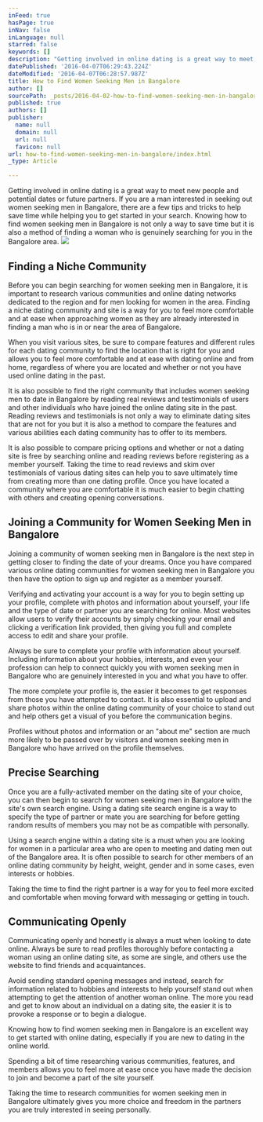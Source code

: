 ```yaml
---
inFeed: true
hasPage: true
inNav: false
inLanguage: null
starred: false
keywords: []
description: "Getting involved in online dating is a great way to meet new people and potential dates or future partners. If you are a man interested in seeking out women seeking men in Bangalore, there are a few tips and tricks to help save time while helping you to get started in your search. Knowing how to find women seeking men in Bangalore is not only a way to save time but it is also a method of finding a woman who is genuinely searching for you in the Bangalore area.\_\n"
datePublished: '2016-04-07T06:29:43.224Z'
dateModified: '2016-04-07T06:28:57.987Z'
title: How to Find Women Seeking Men in Bangalore
author: []
sourcePath: _posts/2016-04-02-how-to-find-women-seeking-men-in-bangalore.md
published: true
authors: []
publisher:
  name: null
  domain: null
  url: null
  favicon: null
url: how-to-find-women-seeking-men-in-bangalore/index.html
_type: Article

---
```

Getting involved in online dating is a great way to meet new people and potential dates or future partners. If you are a man interested in seeking out women seeking men in Bangalore, there are a few tips and tricks to help save time while helping you to get started in your search. Knowing how to find women seeking men in Bangalore is not only a way to save time but it is also a method of finding a woman who is genuinely searching for you in the Bangalore area. 
![](https://the-grid-user-content.s3-us-west-2.amazonaws.com/9c8da121-758c-41d9-93ab-2dc7f7cc43ea.jpg)

## Finding a Niche Community 

Before you can begin searching for women seeking men in Bangalore, it is important to research various communities and online dating networks dedicated to the region and for men looking for women in the area. Finding a niche dating community and site is a way for you to feel more comfortable and at ease when approaching women as they are already interested in finding a man who is in or near the area of Bangalore. 

When you visit various sites, be sure to compare features and different rules for each dating community to find the location that is right for you and allows you to feel more comfortable and at ease with dating online and from home, regardless of where you are located and whether or not you have used online dating in the past.

It is also possible to find the right community that includes women seeking men to date in Bangalore by reading real reviews and testimonials of users and other individuals who have joined the online dating site in the past. Reading reviews and testimonials is not only a way to eliminate dating sites that are not for you but it is also a method to compare the features and various abilities each dating community has to offer to its members.

It is also possible to compare pricing options and whether or not a dating site is free by searching online and reading reviews before registering as a member yourself. Taking the time to read reviews and skim over testimonials of various dating sites can help you to save ultimately time from creating more than one dating profile. Once you have located a community where you are comfortable it is much easier to begin chatting with others and creating opening conversations.

## Joining a Community for Women Seeking Men in Bangalore 

Joining a community of women seeking men in Bangalore is the next step in getting closer to finding the date of your dreams. Once you have compared various online dating communities for women seeking men in Bangalore you then have the option to sign up and register as a member yourself. 

Verifying and activating your account is a way for you to begin setting up your profile, complete with photos and information about yourself, your life and the type of date or partner you are searching for online. Most websites allow users to verify their accounts by simply checking your email and clicking a verification link provided, then giving you full and complete access to edit and share your profile. 

Always be sure to complete your profile with information about yourself. Including information about your hobbies, interests, and even your profession can help to connect quickly you with women seeking men in Bangalore who are genuinely interested in you and what you have to offer. 

The more complete your profile is, the easier it becomes to get responses from those you have attempted to contact.
It is also essential to upload and share photos within the online dating community of your choice to stand out and help others get a visual of you before the communication begins. 

Profiles without photos and information or an "about me" section are much more likely to be passed over by visitors and women seeking men in Bangalore who have arrived on the profile themselves.

## Precise Searching

Once you are a fully-activated member on the dating site of your choice, you can then begin to search for women seeking men in Bangalore with the site's own search engine. Using a dating site search engine is a way to specify the type of partner or mate you are searching for before getting random results of members you may not be as compatible with personally. 

Using a search engine within a dating site is a must when you are looking for women in a particular area who are open to meeting and dating men out of the Bangalore area.
It is often possible to search for other members of an online dating community by height, weight, gender and in some cases, even interests or hobbies. 

Taking the time to find the right partner is a way for you to feel more excited and comfortable when moving forward with messaging or getting in touch.

## Communicating Openly 

Communicating openly and honestly is always a must when looking to date online. Always be sure to read profiles thoroughly before contacting a woman using an online dating site, as some are single, and others use the website to find friends and acquaintances. 

Avoid sending standard opening messages and instead, search for information related to hobbies and interests to help yourself stand out when attempting to get the attention of another woman online.
The more you read and get to know about an individual on a dating site, the easier it is to provoke a response or to begin a dialogue. 

Knowing how to find women seeking men in Bangalore is an excellent way to get started with online dating, especially if you are new to dating in the online world. 

Spending a bit of time researching various communities, features, and members allows you to feel more at ease once you have made the decision to join and become a part of the site yourself. 

Taking the time to research communities for women seeking men in Bangalore ultimately gives you more choice and freedom in the partners you are truly interested in seeing personally.
